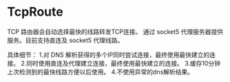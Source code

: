 # TcpRoute

TCP 路由器会自动选择最快的线路转发TCP连接。
通过 socket5 代理服务器提供服务。目前支持直连及 socket5 代理线路。

具体细节：
    1.对 DNS 解析获得的多个IP同时尝试连接，最终使用最快建立的连接。
    2.同时使用直连及代理建立连接，最终使用最快建立的连接。
    3.缓存10分钟上次检测到的最快线路方便以后使用。
    4.不使用异常的dns解析结果。

